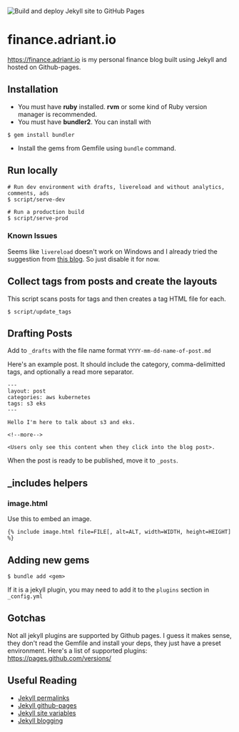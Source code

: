 ![Build and deploy Jekyll site to GitHub Pages](https://github.com/Porkbutts/finance.adriant.io/workflows/Build%20and%20deploy%20Jekyll%20site%20to%20GitHub%20Pages/badge.svg)

# finance.adriant.io

<https://finance.adriant.io> is my personal finance blog built using Jekyll and hosted on Github-pages.

## Installation
- You must have **ruby** installed. **rvm** or some kind of Ruby version manager is recommended.
- You must have **bundler2**. You can install with
```
$ gem install bundler
```
- Install the gems from Gemfile using `bundle` command.


## Run locally
```
# Run dev environment with drafts, livereload and without analytics, comments, ads
$ script/serve-dev

# Run a production build
$ script/serve-prod
```

### Known Issues
Seems like `livereload` doesn't work on Windows and I already tried the suggestion from [this blog](https://httpain.com/blog/jekyll-live-reload-windows/). So just disable it for now.

## Collect tags from posts and create the layouts
This script scans posts for tags and then creates a tag HTML file for each.
```
$ script/update_tags
```

## Drafting Posts
Add to `_drafts` with the file name format `YYYY-mm-dd-name-of-post.md`

Here's an example post. It should include the category, comma-delimitted tags,
and optionally a read more separator.
```
---
layout: post
categories: aws kubernetes
tags: s3 eks
---

Hello I'm here to talk about s3 and eks.

<!--more-->

<Users only see this content when they click into the blog post>.
```

When the post is ready to be published, move it to `_posts`.

## \_includes helpers

### image.html
Use this to embed an image.
```
{% include image.html file=FILE[, alt=ALT, width=WIDTH, height=HEIGHT] %}
```

## Adding new gems
```
$ bundle add <gem>
```

If it is a jekyll plugin, you may need to add it to the `plugins` section in `_config.yml`

## Gotchas
Not all jekyll plugins are supported by Github pages. I guess it makes sense, they don't read the Gemfile and install your deps, they just have a preset environment. Here's a list of supported plugins: https://pages.github.com/versions/

## Useful Reading
- [Jekyll permalinks](https://jekyllrb.com/docs/permalinks/)
- [Jekyll github-pages](https://jekyllrb.com/docs/github-pages/)
- [Jekyll site variables](https://jekyllrb.com/docs/variables/)
- [Jekyll blogging](https://jekyllrb.com/docs/step-by-step/08-blogging/)
